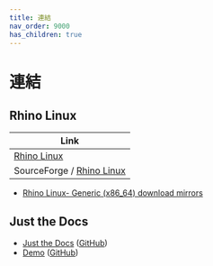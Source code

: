 ```yaml
---
title: 連結
nav_order: 9000
has_children: true
---
```



# 連結


## Rhino Linux

| Link |
| ---- |
| [Rhino Linux](https://www.tromjaro.com/) |
| SourceForge / [Rhino Linux](https://sourceforge.net/projects/rhino-linux-builder/)

* [Rhino Linux- Generic (x86_64) download mirrors](https://rhinolinux.org/mirrors/amd64.html)


## Just the Docs

* [Just the Docs](https://pmarsceill.github.io/just-the-docs/) ([GitHub](https://github.com/pmarsceill/just-the-docs))
* [Demo](https://pmarsceill.github.io/jtd-remote/) ([GitHub](https://github.com/pmarsceill/jtd-remote))
